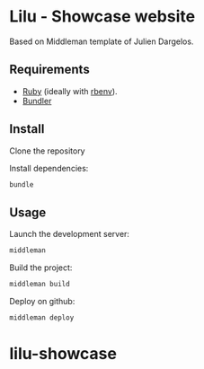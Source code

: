 # Lilu - Showcase website

Based on Middleman template of Julien Dargelos.

## Requirements

- [Ruby](https://www.ruby-lang.org) (ideally with [rbenv](https://github.com/rbenv/rbenv)).
- [Bundler](http://bundler.io)

## Install

Clone the repository

Install dependencies:

```bash
bundle
```

## Usage

Launch the development server:

```bash
middleman
```

Build the project:

```bash
middleman build
```

Deploy on github:

```bash
middleman deploy
```
# lilu-showcase
